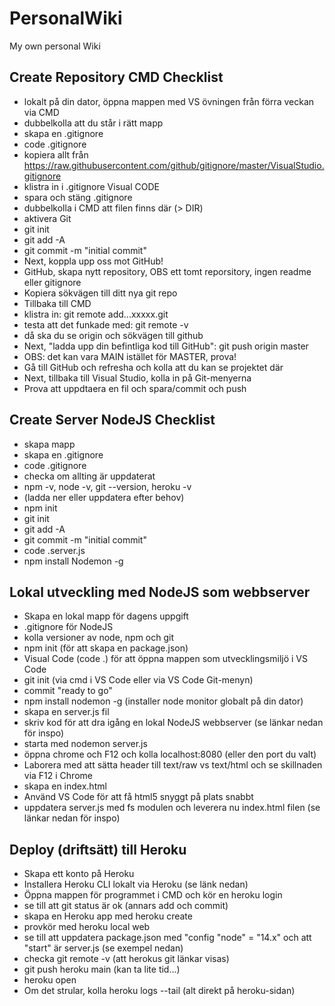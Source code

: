 # PersonalWiki
My own personal Wiki
## Create Repository CMD Checklist
- lokalt på din dator, öppna mappen med VS övningen från förra veckan via CMD
- dubbelkolla att du står i rätt mapp
- skapa en .gitignore 
- code .gitignore
- kopiera allt från https://raw.githubusercontent.com/github/gitignore/master/VisualStudio.gitignore
- klistra in i .gitignore Visual CODE
- spara och stäng .gitignore
- dubbelkolla i CMD att filen finns där (> DIR)
- aktivera Git
- git init
- git add -A
- git commit -m "initial commit"
- Next, koppla upp oss mot GitHub!
- GitHub, skapa nytt repository, OBS ett tomt reporsitory, ingen readme eller gitignore
- Kopiera sökvägen till ditt nya git repo
- Tillbaka till CMD
- klistra in: git remote add...xxxxx.git
- testa att det funkade med: git remote -v
- då ska du se origin och sökvägen till github
- Next, "ladda upp din befintliga kod till GitHub": git push origin master
- OBS: det kan vara MAIN istället för MASTER, prova!
- Gå till GitHub och refresha och kolla att du kan se projektet där
- Next, tillbaka till Visual Studio, kolla in på Git-menyerna
- Prova att uppdtaera en fil och spara/commit och push
## Create Server NodeJS Checklist
- skapa mapp
- skapa en .gitignore 
- code .gitignore
- checka om allting är uppdaterat
- npm -v, node -v, git --version, heroku -v
- (ladda ner eller uppdatera efter behov)
- npm init
- git init
- git add -A
- git commit -m "initial commit"
- code .server.js
- npm install Nodemon -g
## Lokal utveckling med NodeJS som webbserver
- Skapa en lokal mapp för dagens uppgift
- .gitignore för NodeJS
- kolla versioner av node, npm och git
- npm init (för att skapa en package.json)
- Visual Code (code .) för att öppna mappen som utvecklingsmiljö i VS Code
- git init (via cmd i VS Code eller via VS Code Git-menyn)
- commit "ready to go"
- npm install nodemon -g (installer node monitor globalt på din dator)
- skapa en server.js fil
- skriv kod för att dra igång en lokal NodeJS webbserver (se länkar nedan för inspo)
- starta med nodemon server.js
- öppna chrome och F12 och kolla localhost:8080 (eller den port du valt)
- Laborera med att sätta header till text/raw vs text/html och se skillnaden via F12 i Chrome
- skapa en index.html
- Använd VS Code för att få html5 snyggt på plats snabbt
- uppdatera server.js med fs modulen och leverera nu index.html filen (se länkar nedan för inspo)
## Deploy (driftsätt) till Heroku
- Skapa ett konto på Heroku 
- Installera Heroku CLI lokalt via Heroku (se länk nedan)
- Öppna mappen för programmet i CMD och kör en heroku login 
- se till att git status är ok (annars add och commit)
- skapa en Heroku app med heroku create
- provkör med heroku local web
- se till att uppdatera package.json med "config "node" = "14.x" och att "start" är server.js (se exempel nedan)
- checka git remote -v (att herokus git länkar  visas)
- git push heroku main (kan ta lite tid...)
- heroku open
- Om det strular, kolla heroku logs --tail (alt direkt på heroku-sidan)

